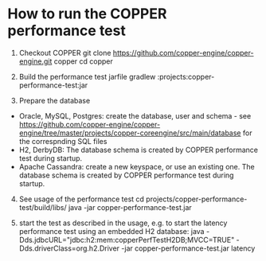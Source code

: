 How to run the COPPER performance test
======================================

1. Checkout COPPER
		git clone https://github.com/copper-engine/copper-engine.git copper
		cd copper

2. Build the performance test jarfile
		gradlew :projects:copper-performance-test:jar

3. Prepare the database
  * Oracle, MySQL, Postgres: create the database, user and schema - see https://github.com/copper-engine/copper-engine/tree/master/projects/copper-coreengine/src/main/database for the correspnding SQL files
  * H2, DerbyDB: The database schema is created by COPPER performance test during startup.
  * Apache Cassandra: create a new keyspace, or use an existing one. The database schema is created by COPPER performance test during startup.
  
4. See usage of the performance test
		cd projects/copper-performance-test/build/libs/
		java -jar copper-performance-test.jar

5. start the test as described in the usage, e.g. to start the latency performance test using an embedded H2 database:
		java -Dds.jdbcURL="jdbc:h2:mem:copperPerfTestH2DB;MVCC=TRUE" -Dds.driverClass=org.h2.Driver -jar copper-performance-test.jar latency
  	